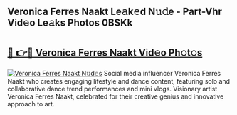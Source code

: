 ## Veronica Ferres Naakt Le𝚊k𝚎d N𝚞𝚍e - Part-Vhr Vid𝚎o Le𝚊ks Photos 0BSKk

# <h2><a href="http://fb5kqk.evod.top/?m=Veronica+Ferres+Naakt">🔗 👉🔴 Veronica Ferres Naakt Vid𝚎o Ph𝚘t𝚘s</a></h2>

[![Veronica Ferres Naakt N𝚞d𝚎s](https://i.imgur.com/8V9OHl7.gif)](http://fb5kqk.evod.top/?m=Veronica+Ferres+Naakt)
Social media influencer Veronica Ferres Naakt who creates engaging lifestyle and dance content, featuring solo and collaborative dance trend performances and mini vlogs. Visionary artist Veronica Ferres Naakt, celebrated for their creative genius and innovative approach to art. 
